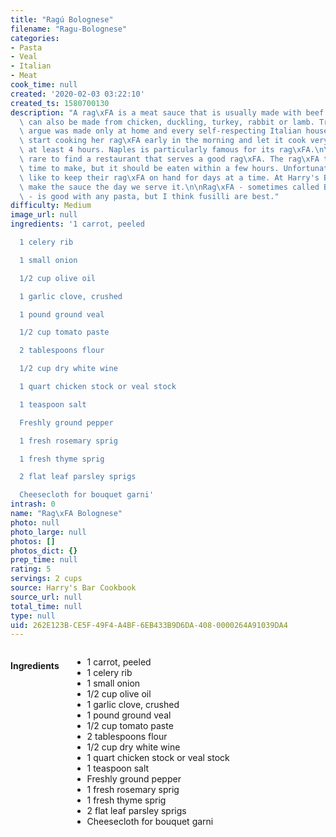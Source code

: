 ```yaml
---
title: "Ragú Bolognese"
filename: "Ragu-Bolognese"
categories:
- Pasta
- Veal
- Italian
- Meat
cook_time: null
created: '2020-02-03 03:22:10'
created_ts: 1580700130
description: "A rag\xFA is a meat sauce that is usually made with beef or veal, but\
  \ can also be made from chicken, duckling, turkey, rabbit or lamb. Traditionally\
  \ argue was made only at home and every self-respecting Italian housewife would\
  \ start cooking her rag\xFA early in the morning and let it cook very slowly for\
  \ at least 4 hours. Naples is particularly famous for its rag\xFA.\n\nIt is very\
  \ rare to find a restaurant that serves a good rag\xFA. The rag\xFA takes a long\
  \ time to make, but it should be eaten within a few hours. Unfortunately many restaurants\
  \ like to keep their rag\xFA on hand for days at a time. At Harry's Bar we always\
  \ make the sauce the day we serve it.\n\nRag\xFA - sometimes called Bolognese sauce\
  \ - is good with any pasta, but I think fusilli are best."
difficulty: Medium
image_url: null
ingredients: '1 carrot, peeled

  1 celery rib

  1 small onion

  1/2 cup olive oil

  1 garlic clove, crushed

  1 pound ground veal

  1/2 cup tomato paste

  2 tablespoons flour

  1/2 cup dry white wine

  1 quart chicken stock or veal stock

  1 teaspoon salt

  Freshly ground pepper

  1 fresh rosemary sprig

  1 fresh thyme sprig

  2 flat leaf parsley sprigs

  Cheesecloth for bouquet garni'
intrash: 0
name: "Rag\xFA Bolognese"
photo: null
photo_large: null
photos: []
photos_dict: {}
prep_time: null
rating: 5
servings: 2 cups
source: Harry's Bar Cookbook
source_url: null
total_time: null
type: null
uid: 262E123B-CE5F-49F4-A4BF-6EB433B9D6DA-408-0000264A91039DA4
---
```

<div class="large-8 medium-7 columns" id="writeup">	</div><!-- #writeup -->
</div><!-- #row-one -->
<div class="row" id="row-two">	<div class="medium-4 small-5 columns"><h4 id="ingredients">Ingredients</h4><div class="box box-ingredients content"><ul>
<li>1 carrot, peeled</li>
<li>1 celery rib</li>
<li>1 small onion</li>
<li>1/2 cup olive oil</li>
<li>1 garlic clove, crushed</li>
<li>1 pound ground veal</li>
<li>1/2 cup tomato paste</li>
<li>2 tablespoons flour</li>
<li>1/2 cup dry white wine</li>
<li>1 quart chicken stock or veal stock</li>
<li>1 teaspoon salt</li>
<li>Freshly ground pepper</li>
<li>1 fresh rosemary sprig</li>
<li>1 fresh thyme sprig</li>
<li>2 flat leaf parsley sprigs</li>
<li>Cheesecloth for bouquet garni</li>
</ul>
</div>	</div>	<div class="medium-6 small-7 columns">	</div>